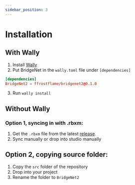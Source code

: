 ```yaml
---
sidebar_position: 3
---
```


# Installation

## With Wally

1. Install [Wally](https://wally.run)
2. Put BridgeNet in the ``wally.toml`` file under ``[dependencies]``
```toml title="wally.toml"
[dependencies]
BridgeNet2 = ffrostflame/bridgenet2@0.1.0
```
3. Run ``wally install``

## Without Wally

### Option 1, syncing in with .rbxm:
1. Get the ``.rbxm`` file from the latest [release](https://github.com/ffrostflame/BridgeNet/releases).
2. Sync manually or drop into studio manually

## Option 2, copying source folder:
1. Copy the `src` folder of the repository
2. Drop into your project
3. Rename the folder to `BridgeNet2`